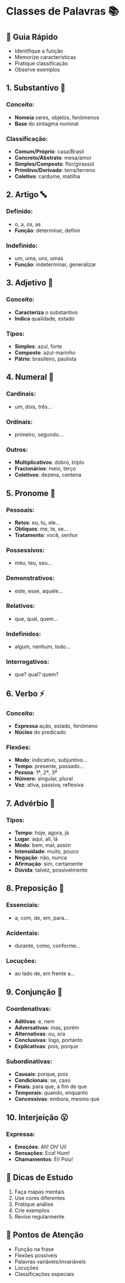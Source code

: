 # Classes de Palavras 📚

## 🎯 Guia Rápido
- Identifique a função
- Memorize características
- Pratique classificação
- Observe exemplos

## 1. Substantivo 📝
### Conceito:
- **Nomeia** seres, objetos, fenômenos
- **Base** do sintagma nominal

### Classificação:
- **Comum/Próprio**: casa/Brasil
- **Concreto/Abstrato**: mesa/amor
- **Simples/Composto**: flor/girassol
- **Primitivo/Derivado**: terra/terreno
- **Coletivo**: cardume, matilha

## 2. Artigo 🔤
### Definido:
- o, a, os, as
- **Função**: determinar, definir

### Indefinido:
- um, uma, uns, umas
- **Função**: indeterminar, generalizar

## 3. Adjetivo 🎨
### Conceito:
- **Caracteriza** o substantivo
- **Indica** qualidade, estado

### Tipos:
- **Simples**: azul, forte
- **Composto**: azul-marinho
- **Pátrio**: brasileiro, paulista

## 4. Numeral 🔢
### Cardinais:
- um, dois, três...

### Ordinais:
- primeiro, segundo...

### Outros:
- **Multiplicativos**: dobro, triplo
- **Fracionários**: meio, terço
- **Coletivos**: dezena, centena

## 5. Pronome 👤
### Pessoais:
- **Retos**: eu, tu, ele...
- **Oblíquos**: me, te, se...
- **Tratamento**: você, senhor

### Possessivos:
- meu, teu, seu...

### Demonstrativos:
- este, esse, aquele...

### Relativos:
- que, qual, quem...

### Indefinidos:
- algum, nenhum, todo...

### Interrogativos:
- que? qual? quem?

## 6. Verbo ⚡
### Conceito:
- **Expressa** ação, estado, fenômeno
- **Núcleo** do predicado

### Flexões:
- **Modo**: indicativo, subjuntivo...
- **Tempo**: presente, passado...
- **Pessoa**: 1ª, 2ª, 3ª
- **Número**: singular, plural
- **Voz**: ativa, passiva, reflexiva

## 7. Advérbio 🔄
### Tipos:
- **Tempo**: hoje, agora, já
- **Lugar**: aqui, ali, lá
- **Modo**: bem, mal, assim
- **Intensidade**: muito, pouco
- **Negação**: não, nunca
- **Afirmação**: sim, certamente
- **Dúvida**: talvez, possivelmente

## 8. Preposição 🔗
### Essenciais:
- a, com, de, em, para...

### Acidentais:
- durante, como, conforme...

### Locuções:
- ao lado de, em frente a...

## 9. Conjunção 🤝
### Coordenativas:
- **Aditivas**: e, nem
- **Adversativas**: mas, porém
- **Alternativas**: ou, ora
- **Conclusivas**: logo, portanto
- **Explicativas**: pois, porque

### Subordinativas:
- **Causais**: porque, pois
- **Condicionais**: se, caso
- **Finais**: para que, a fim de que
- **Temporais**: quando, enquanto
- **Concessivas**: embora, mesmo que

## 10. Interjeição 😮
### Expressa:
- **Emoções**: Ah! Oh! Ui!
- **Sensações**: Eca! Hum!
- **Chamamentos**: Ei! Psiu!

## 📌 Dicas de Estudo
1. Faça mapas mentais
2. Use cores diferentes
3. Pratique análise
4. Crie exemplos
5. Revise regularmente

## 🎯 Pontos de Atenção
- Função na frase
- Flexões possíveis
- Palavras variáveis/invariáveis
- Locuções
- Classificações especiais